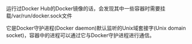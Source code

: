运行过Docker Hub的Docker镜像的话，会发现其中一些容器时需要挂载/var/run/docker.sock文件

它是Docker守护进程(Docker daemon)默认监听的Unix域套接字(Unix domain socket)，容器中的进程可以通过它与Docker守护进程进行通信。

